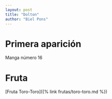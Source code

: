 ```yaml
---
layout: post
title: "Dolton"
author: "Biel Pons"
---
```


# Primera aparición

Manga número 16

# Fruta

[Fruta Toro-Toro]({% link frutas/toro-toro.md %})